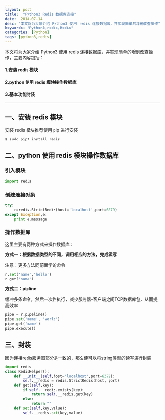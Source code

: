 ```yaml
---
layout: post
title:  "Python3 Redis 数据库连接"
date:  2018-07-14
desc: "本文将为大家介绍 Python3 使用 redis 连接数据库，并实现简单的增删改查操作"
keywords: "Python3,redis,Redis"
categories: [Python]
tags: [python3,redis]
---
```



本文将为大家介绍 Python3 使用 redis 连接数据库，并实现简单的增删改查操作，主要内容包括：

#### 1.安装 redis 模块
#### 2.python 使用 redis 模块操作数据库
#### 3.基本功能封装

---

## 一、安装 redis 模块

安装 redis 模块推荐使用 pip 进行安装

```shell
$ sudo pip3 install redis
```

## 二、python 使用 redis 模块操作数据库

### 引入模块

```python
import redis
```

### 创建连接对象

```python
try:
    r=redis.StrictRedis(host='localhost',port=6379)
except Exception,e:
    print e.message
```

### 操作数据库

这里主要有两种方式来操作数据库：

**方式一：根据数据类型的不同，调用相应的方法，完成读写**

注意：更多方法同前面学的命令

```python
r.set('name','hello')
r.get('name')
```

**方式二：pipline**

缓冲多条命令，然后一次性执行，减少服务器-客户端之间TCP数据库包，从而提高效率

```python
pipe = r.pipeline()
pipe.set('name', 'world')
pipe.get('name')
pipe.execute()
```

## 三、封装

因为连接redis服务器部分是一致的，那么便可以将string类型的读写进行封装

```python
import redis
class RedisHelper():
    def __init__(self,host='localhost',port=6379):
        self.__redis = redis.StrictRedis(host, port)
    def get(self,key):
        if self.__redis.exists(key):
            return self.__redis.get(key)
        else:
            return ""
    def set(self,key,value):
        self.__redis.set(key,value)
```